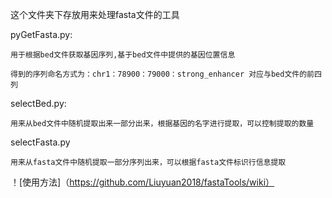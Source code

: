 这个文件夹下存放用来处理fasta文件的工具

pyGetFasta.py:

	用于根据bed文件获取基因序列,基于bed文件中提供的基因位置信息
	
	得到的序列命名方式为：chr1：78900：79000：strong_enhancer 对应与bed文件的前四列
	
selectBed.py:

	用来从bed文件中随机提取出来一部分出来，根据基因的名字进行提取，可以控制提取的数量
	
selectFasta.py

	用来从fasta文件中随机提取一部分序列出来，可以根据fasta文件标识行信息提取
	
！[使用方法]（https://github.com/Liuyuan2018/fastaTools/wiki）
